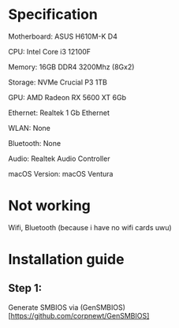 # Specification
Motherboard: ASUS H610M-K D4

CPU: Intel Core i3 12100F

Memory:	16GB DDR4 3200Mhz (8Gx2)

Storage: NVMe Crucial P3 1TB

GPU: AMD Radeon RX 5600 XT 6Gb

Ethernet: Realtek 1 Gb Ethernet

WLAN: None

Bluetooth: None

Audio: Realtek Audio Controller

macOS Version: macOS Ventura
# Not working
Wifi, Bluetooth (because i have no wifi cards uwu)
# Installation guide
## Step 1:
Generate SMBIOS via (GenSMBIOS)[https://github.com/corpnewt/GenSMBIOS]
 


